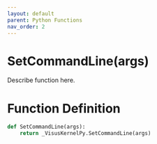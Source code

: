```yaml
---
layout: default
parent: Python Functions
nav_order: 2
---
```


# SetCommandLine(args)

Describe function here.

# Function Definition

```python
def SetCommandLine(args):
    return _VisusKernelPy.SetCommandLine(args)
```